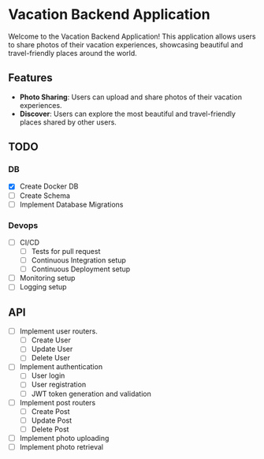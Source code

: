 # Vacation Backend Application

Welcome to the Vacation Backend Application! This application allows users to share photos of their vacation experiences, showcasing beautiful and travel-friendly places around the world.

## Features

- **Photo Sharing**: Users can upload and share photos of their vacation experiences.
- **Discover**: Users can explore the most beautiful and travel-friendly places shared by other users.

## TODO

### DB
  - [x] Create Docker DB
  - [ ] Create Schema
  - [ ] Implement Database Migrations

### Devops
  - [ ] CI/CD 
    - [ ] Tests for pull request
    - [ ] Continuous Integration setup
    - [ ] Continuous Deployment setup
  - [ ] Monitoring setup
  - [ ] Logging setup

## API
  - [ ] Implement user routers.
    - [ ] Create User
    - [ ] Update User
    - [ ] Delete User
  - [ ] Implement authentication
    - [ ] User login
    - [ ] User registration
    - [ ] JWT token generation and validation
  - [ ] Implement post routers
    - [ ] Create Post
    - [ ] Update Post
    - [ ] Delete Post
  - [ ] Implement photo uploading
  - [ ] Implement photo retrieval
